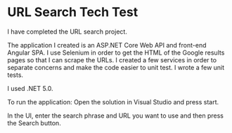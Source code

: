 # URL Search Tech Test

I have completed the URL search project.

The application I created is an ASP.NET Core Web API and front-end Angular SPA. I use Selenium in order to get the HTML of the Google results pages so that I can scrape the URLs. I created a few services in order to separate concerns and make the code easier to unit test. I wrote a few unit tests.

I used .NET 5.0.

To run the application:
Open the solution in Visual Studio and press start.

In the UI, enter the search phrase and URL you want to use and then press the Search button.
